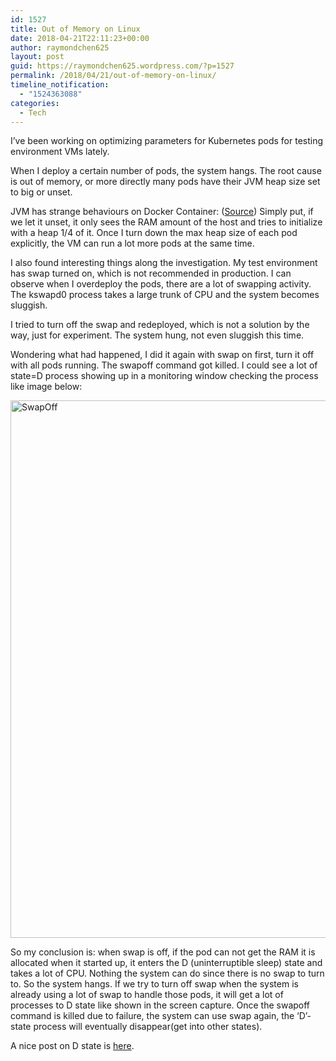```yaml
---
id: 1527
title: Out of Memory on Linux
date: 2018-04-21T22:11:23+00:00
author: raymondchen625
layout: post
guid: https://raymondchen625.wordpress.com/?p=1527
permalink: /2018/04/21/out-of-memory-on-linux/
timeline_notification:
  - "1524363088"
categories:
  - Tech
---
```

I&#8217;ve been working on optimizing parameters for Kubernetes pods for testing environment VMs lately.

When I deploy a certain number of pods, the system hangs. The root cause is out of memory, or more directly many pods have their JVM heap size set to big or unset.

JVM has strange behaviours on Docker Container: ([Source](https://blogs.oracle.com/java-platform-group/java-se-support-for-docker-cpu-and-memory-limits)) Simply put, if we let it unset, it only sees the RAM amount of the host and tries to initialize with a heap 1/4 of it. Once I turn down the max heap size of each pod explicitly, the VM can run a lot more pods at the same time.

I also found interesting things along the investigation. My test environment has swap turned on, which is not recommended in production. I can observe when I overdeploy the pods, there are a lot of swapping activity. The kswapd0 process takes a large trunk of CPU and the system becomes sluggish.

I tried to turn off the swap and redeployed, which is not a solution by the way, just for experiment. The system hung, not even sluggish this time.

Wondering what had happened, I did it again with swap on first, turn it off with all pods running. The swapoff command got killed. I could see a lot of state=D process showing up in a monitoring window checking the process like image below:

<img class="alignnone size-full wp-image-1528" src="http://localhost/wp-content/uploads/2018/04/swapoff.png" alt="SwapOff" width="1847" height="860" srcset="http://localhost/wp-content/uploads/2018/04/swapoff.png 1847w, http://localhost/wp-content/uploads/2018/04/swapoff-300x140.png 300w, http://localhost/wp-content/uploads/2018/04/swapoff-768x358.png 768w, http://localhost/wp-content/uploads/2018/04/swapoff-1024x477.png 1024w, http://localhost/wp-content/uploads/2018/04/swapoff-1568x730.png 1568w" sizes="(max-width: 1847px) 100vw, 1847px" /> 

So my conclusion is: when swap is off, if the pod can not get the RAM it is allocated when it started up, it enters the D (uninterruptible sleep) state and takes a lot of CPU. Nothing the system can do since there is no swap to turn to. So the system hangs. If we try to turn off swap when the system is already using a lot of swap to handle those pods, it will get a lot of processes to D state like shown in the screen capture. Once the swapoff command is killed due to failure, the system can use swap again, the &#8216;D&#8217;-state process will eventually disappear(get into other states).

A nice post on D state is [here](https://stackoverflow.com/questions/223644/what-is-an-uninterruptable-process).